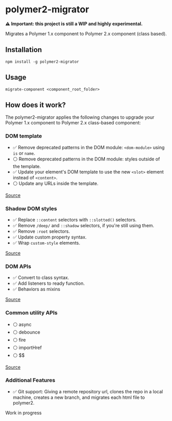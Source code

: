 # polymer2-migrator
**:warning: Important: this project is still a WIP and highly experimental.**

Migrates a Polymer 1.x component to Polymer 2.x component (class based).

## Installation

    npm install -g polymer2-migrator

## Usage

    migrate-component <component_root_folder>

## How does it work?

The polymer2-migrator applies the following changes to upgrade your Polymer 1.x component to Polymer 2.x class-based component:

### DOM template
- :white_check_mark: Remove deprecated patterns in the DOM module: `<dom-module>` using `is` or `name`.
- :white_circle: Remove deprecated patterns in the DOM module:  styles outside of the template.
- :white_check_mark: Update your element's DOM template to use the new `<slot>` element instead of `<content>`.
- :white_circle: Update any URLs inside the template.

[Source](https://www.polymer-project.org/2.0/docs/upgrade#dom-template)

### Shadow DOM styles

- :white_check_mark: Replace `::content` selectors with `::slotted()` selectors.
- :white_check_mark: Remove `/deep/` and `::shadow` selectors, if you're still using them.
- :white_check_mark: Remove `:root` selectors.
- :white_check_mark: Update custom property syntax.
- :white_check_mark: Wrap `custom-style` elements.

[Source](https://www.polymer-project.org/2.0/docs/upgrade#shadow-dom-styles)

### DOM APIs

- :white_check_mark: Convert to class syntax.
- :white_check_mark: Add listeners to ready function.
- :white_check_mark: Behaviors as mixins

[Source](https://www.polymer-project.org/2.0/docs/upgrade#polymer-dom-apis)

### Common utility APIs
- :white_circle: async
- :white_circle: debounce
- :white_circle: fire
- :white_circle: importHref
- :white_circle: $$

[Source](https://www.polymer-project.org/2.0/docs/upgrade#common-utility-apis)

### Additional Features
- :white_check_mark: Git support: Giving a remote repository url, clones the repo in a local machine, creates a new branch, and migrates each html file to polymer2.


Work in progress
